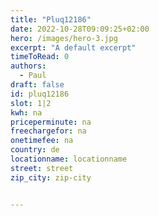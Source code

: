 ```yaml
---
title: "Pluq12186"
date: 2022-10-28T09:09:25+02:00
hero: /images/hero-3.jpg
excerpt: "A default excerpt"
timeToRead: 0
authors:
  - Paul
draft: false
id: pluq12186
slot: 1|2
kwh: na
priceperminute: na
freechargefor: na
onetimefee: na
country: de
locationname: locationname
street: street
zip_city: zip-city


---
```

